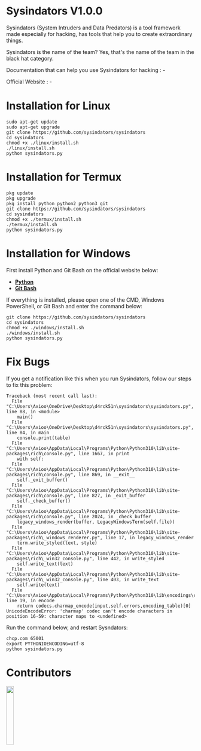 # Sysindators V1.0.0

Sysindators (System Intruders and Data Predators) is a tool framework made especially for hacking, has tools that help you to create extraordinary things.

Sysindators is the name of the team? Yes, that's the name of the team in the black hat category.

Documentation that can help you use Sysindators for hacking : -

Official Website : -

# Installation for Linux
```shell
sudo apt-get update
sudo apt-get upgrade
git clone https://github.com/sysindators/sysindators
cd sysindators
chmod +x ./linux/install.sh
./linux/install.sh
python sysindators.py
```
# Installation for Termux
```shell
pkg update
pkg upgrade
pkg install python python2 python3 git
git clone https://github.com/sysindators/sysindators
cd sysindators
chmod +x ./termux/install.sh
./termux/install.sh
python sysindators.py
```

# Installation for Windows
First install Python and Git Bash on the official website below:
- [**Python**](https://www.python.org)
- [**Git Bash**](https://git-scm.com/downloads)

If everything is installed, please open one of the CMD, Windows PowerShell, or Git Bash and enter the command below:
```shell
git clone https://github.com/sysindators/sysindators
cd sysindators
chmod +x ./windows/install.sh
./windows/install.sh
python sysindators.py
```

# Fix Bugs
If you get a notification like this when you run Sysindators, follow our steps to fix this problem:
```shell
Traceback (most recent call last):
  File "C:\Users\Axioo\OneDrive\Desktop\d4rck51n\sysindators\sysindators.py", line 88, in <module>
    main()
  File "C:\Users\Axioo\OneDrive\Desktop\d4rck51n\sysindators\sysindators.py", line 84, in main
    console.print(table)
  File "C:\Users\Axioo\AppData\Local\Programs\Python\Python310\lib\site-packages\rich\console.py", line 1667, in print
    with self:
  File "C:\Users\Axioo\AppData\Local\Programs\Python\Python310\lib\site-packages\rich\console.py", line 869, in __exit__
    self._exit_buffer()
  File "C:\Users\Axioo\AppData\Local\Programs\Python\Python310\lib\site-packages\rich\console.py", line 827, in _exit_buffer
    self._check_buffer()
  File "C:\Users\Axioo\AppData\Local\Programs\Python\Python310\lib\site-packages\rich\console.py", line 2024, in _check_buffer
    legacy_windows_render(buffer, LegacyWindowsTerm(self.file))
  File "C:\Users\Axioo\AppData\Local\Programs\Python\Python310\lib\site-packages\rich\_windows_renderer.py", line 17, in legacy_windows_render
    term.write_styled(text, style)
  File "C:\Users\Axioo\AppData\Local\Programs\Python\Python310\lib\site-packages\rich\_win32_console.py", line 442, in write_styled
    self.write_text(text)
  File "C:\Users\Axioo\AppData\Local\Programs\Python\Python310\lib\site-packages\rich\_win32_console.py", line 403, in write_text
    self.write(text)
  File "C:\Users\Axioo\AppData\Local\Programs\Python\Python310\lib\encodings\cp1252.py", line 19, in encode
    return codecs.charmap_encode(input,self.errors,encoding_table)[0]
UnicodeEncodeError: 'charmap' codec can't encode characters in position 16-59: character maps to <undefined>
```
Run the command below, and restart Sysndators:
```shell
chcp.com 65001
export PYTHONIOENCODING=utf-8
python sysindators.py
```

# Contributors

<a href="https://github.com/sysindators/sysindators/graphs/contributors">
  <img width="20%" src="https://contrib.rocks/image?repo=sysindators/sysindators" />
</a>

